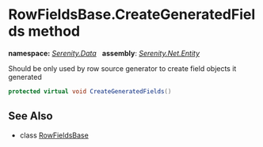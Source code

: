 # RowFieldsBase.CreateGeneratedFields method
**namespace:** *[Serenity.Data](../../README.md#serenity.data-namespace)*   **assembly**: *[Serenity.Net.Entity](../../README.md)*

Should be only used by row source generator to create field objects it generated

```csharp
protected virtual void CreateGeneratedFields()
```

## See Also

* class [RowFieldsBase](../RowFieldsBase.md)